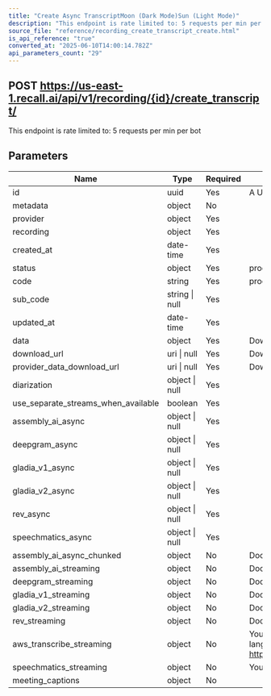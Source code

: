 ```yaml
---
title: "Create Async TranscriptMoon (Dark Mode)Sun (Light Mode)"
description: "This endpoint is rate limited to: 5 requests per min per bot"
source_file: "reference/recording_create_transcript_create.html"
is_api_reference: "true"
converted_at: "2025-06-10T14:00:14.782Z"
api_parameters_count: "29"
---
```

## POST https://us-east-1.recall.ai/api/v1/recording/{id}/create_transcript/

This endpoint is rate limited to: 5 requests per min per bot

## Parameters

| Name | Type | Required | Description |
| --- | --- | --- | --- |
| id | uuid | Yes | A UUID string identifying this recording. |
| metadata | object | No |  |
| provider | object | Yes |  |
| recording | object | Yes |  |
| created_at | date-time | Yes |  |
| status | object | Yes | processing - Processing done - Done failed - Failed deleted - Deleted  processing done failed deleted |
| code | string | Yes | processing - Processing done - Done failed - Failed deleted - Deleted  processing done failed deleted |
| sub_code | string \| null | Yes |  |
| updated_at | date-time | Yes |  |
| data | object | Yes | Download transcript for the recording. See response format here |
| download_url | uri \| null | Yes | Download transcript for the recording. See response format here |
| provider_data_download_url | uri \| null | Yes | Download raw transcription data received from the provider for the recording. See response format here |
| diarization | object \| null | Yes |  |
| use_separate_streams_when_available | boolean | Yes |  |
| assembly_ai_async | object \| null | Yes |  |
| deepgram_async | object \| null | Yes |  |
| gladia_v1_async | object \| null | Yes |  |
| gladia_v2_async | object \| null | Yes |  |
| rev_async | object \| null | Yes |  |
| speechmatics_async | object \| null | Yes |  |
| assembly_ai_async_chunked | object | No | Docs: https://www.assemblyai.com/docs/api-reference/transcripts/submit |
| assembly_ai_streaming | object | No | Docs: https://www.assemblyai.com/docs/api-reference/streaming/realtime |
| deepgram_streaming | object | No | Docs: https://developers.deepgram.com/reference/streaming |
| gladia_v1_streaming | object | No | Docs: https://docs.gladia.io/reference/live-audio |
| gladia_v2_streaming | object | No | Docs: https://docs.gladia.io/api-reference/v2/live/init |
| rev_streaming | object | No | Docs: https://docs.rev.ai/api/streaming/requests/ |
| aws_transcribe_streaming | object | No | You must specify either:  language_code(e.g en-US) OR Set language_identification to true AND specify language_options(e.g en-US,fr-FR,es-US,de-DE,it-IT).  Docs: https://docs.aws.amazon.com/transcribe/latest/APIReference/API_streaming_StartStreamTranscription.html |
| speechmatics_streaming | object | No | You must specify language (e.g en) Docs: https://docs.speechmatics.com/rt-api-ref#transcription-config |
| meeting_captions | object | No |  |
